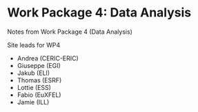 # Work Package 4: Data Analysis

Notes from Work Package 4 (Data Analysis)

Site leads for WP4

- Andrea (CERIC-ERIC)
- Giuseppe (EGI)
- Jakub (ELI)
- Thomas (ESRF)
- Lottie (ESS)
- Fabio (EuXFEL)
- Jamie (ILL)
